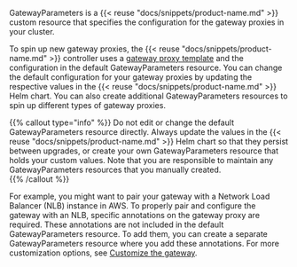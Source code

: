 GatewayParameters is a {{< reuse "docs/snippets/product-name.md" >}} custom resource that specifies the configuration for the gateway proxies in your cluster. 

To spin up new gateway proxies, the {{< reuse "docs/snippets/product-name.md" >}} controller uses a [gateway proxy template](#gatewayproxytemplate) and the configuration in the default GatewayParameters resource. You can change the default configuration for your gateway proxies by updating the respective values in the {{< reuse "docs/snippets/product-name.md" >}} Helm chart. You can also create additional GatewayParameters resources to spin up different types of gateway proxies.

{{% callout type="info" %}}
Do not edit or change the default GatewayParameters resource directly. Always update the values in the {{< reuse "docs/snippets/product-name.md" >}} Helm chart so that they persist between upgrades, or create your own GatewayParameters resource that holds your custom values. Note that you are responsible to maintain any GatewayParameters resources that you manually created.  
{{% /callout %}} 

For example, you might want to pair your gateway with a Network Load Balancer (NLB) instance in AWS. To properly pair and configure the gateway with an NLB, specific annotations on the gateway proxy are required. These annotations are not included in the default GatewayParameters resource. To add them, you can create a separate GatewayParameters resource where you add these annotations. For more customization options, see [Customize the gateway](/docs/setup/customize).